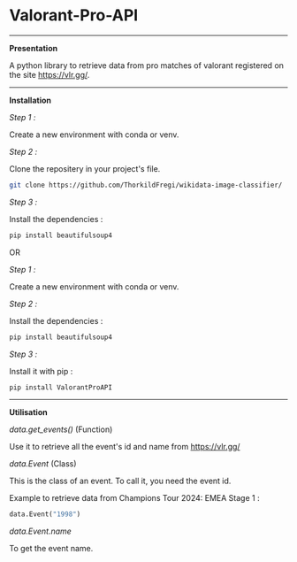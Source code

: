 # Valorant-Pro-API

-------------------------------------------------------------------------------------------------------------------------------------------------------------------------------------------------------------------------

**Presentation**

A python library to retrieve data from pro matches of valorant registered on the site https://vlr.gg/.

-------------------------------------------------------------------------------------------------------------------------------------------------------------------------------------------------------------------------

**Installation**

*Step 1 :*

Create a new environment with conda or venv.

*Step 2 :*

Clone the repositery in your project's file.

```bash
git clone https://github.com/ThorkildFregi/wikidata-image-classifier/
```

*Step 3 :*

Install the dependencies :

```bash
pip install beautifulsoup4
```

OR

*Step 1 :*

Create a new environment with conda or venv.

*Step 2 :*

Install the dependencies :

```bash
pip install beautifulsoup4
```

*Step 3 :*

Install it with pip :

```bash
pip install ValorantProAPI
```

-------------------------------------------------------------------------------------------------------------------------------------------------------------------------------------------------------------------------

**Utilisation**

*data.get_events()* (Function)

Use it to retrieve all the event's id and name from https://vlr.gg/

*data.Event* (Class)

This is the class of an event. To call it, you need the event id.

Example to retrieve data from Champions Tour 2024: EMEA Stage 1 :
```python
data.Event("1998")
```

*data.Event.name*

To get the event name.

